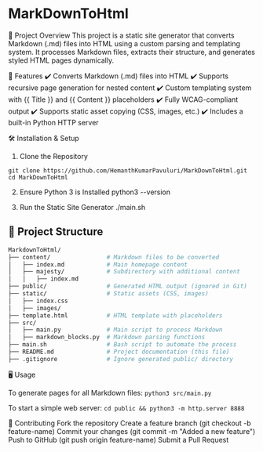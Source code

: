 # MarkDownToHtml
📌 Project Overview
This project is a static site generator that converts Markdown (.md) files into HTML using a custom parsing and templating system. It processes Markdown files, extracts their structure, and generates styled HTML pages dynamically.

🚀 Features
✔️ Converts Markdown (.md) files into HTML
✔️ Supports recursive page generation for nested content
✔️ Custom templating system with {{ Title }} and {{ Content }} placeholders
✔️ Fully WCAG-compliant output
✔️ Supports static asset copying (CSS, images, etc.)
✔️ Includes a built-in Python HTTP server


🛠️ Installation & Setup
1. Clone the Repository
```
git clone https://github.com/HemanthKumarPavuluri/MarkDownToHtml.git
cd MarkDownToHtml
```

2. Ensure Python 3 is Installed
   python3 --version
   
4. Run the Static Site Generator
  ./main.sh


## 📂 Project Structure

```bash
MarkdownToHtml/
├── content/                # Markdown files to be converted
│   ├── index.md            # Main homepage content
│   ├── majesty/            # Subdirectory with additional content
│   │   ├── index.md
├── public/                 # Generated HTML output (ignored in Git)
├── static/                 # Static assets (CSS, images)
│   ├── index.css
│   ├── images/
├── template.html           # HTML template with placeholders
├── src/
│   ├── main.py             # Main script to process Markdown
│   ├── markdown_blocks.py  # Markdown parsing functions
├── main.sh                 # Bash script to automate the process
├── README.md               # Project documentation (this file)
├── .gitignore              # Ignore generated public/ directory

```

🖥️ Usage

To generate pages for all Markdown files:
```python3 src/main.py```

To start a simple web server:
```cd public && python3 -m http.server 8888```


🌟 Contributing
Fork the repository
Create a feature branch (git checkout -b feature-name)
Commit your changes (git commit -m "Added a new feature")
Push to GitHub (git push origin feature-name)
Submit a Pull Request
